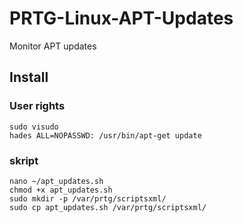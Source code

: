 # PRTG-Linux-APT-Updates
 Monitor APT updates

## Install
### User rights
```
sudo visudo
hades ALL=NOPASSWD: /usr/bin/apt-get update
```

### skript
```
nano ~/apt_updates.sh
chmod +x apt_updates.sh
sudo mkdir -p /var/prtg/scriptsxml/
sudo cp apt_updates.sh /var/prtg/scriptsxml/
```
